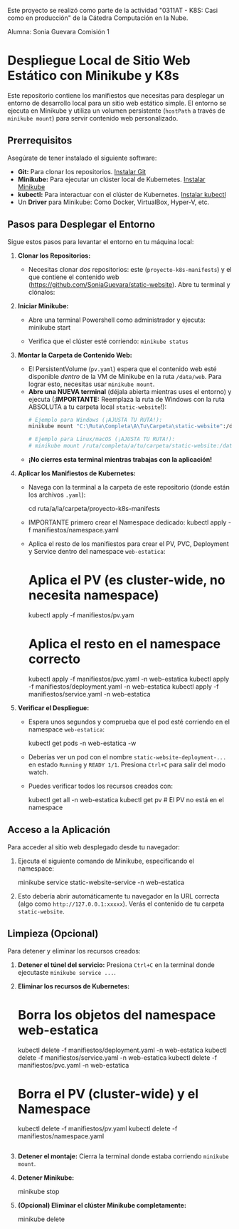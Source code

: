 Este proyecto se realizó como parte de la actividad "0311AT - K8S: Casi como en producción" de la Cátedra Computación en la Nube.

Alumna: Sonia Guevara 
Comisión 1

# Despliegue Local de Sitio Web Estático con Minikube y K8s

Este repositorio contiene los manifiestos que necesitas para desplegar un entorno de desarrollo local para un sitio web estático simple. El entorno se ejecuta en Minikube y utiliza un volumen persistente (`hostPath` a través de `minikube mount`) para servir contenido web personalizado.


## Prerrequisitos

Asegúrate de tener instalado el siguiente software:

* **Git:** Para clonar los repositorios. [Instalar Git](https://git-scm.com/book/es/v2/Inicio---Sobre-el-Control-de-Versiones-Instalaci%C3%B3n-de-Git)
* **Minikube:** Para ejecutar un clúster local de Kubernetes. [Instalar Minikube](https://minikube.sigs.k8s.io/docs/start/)
* **kubectl:** Para interactuar con el clúster de Kubernetes. [Instalar kubectl](https://kubernetes.io/es/docs/tasks/tools/install-kubectl/)
* Un **Driver** para Minikube: Como Docker, VirtualBox, Hyper-V, etc.

## Pasos para Desplegar el Entorno

Sigue estos pasos para levantar el entorno en tu máquina local:

1.  **Clonar los Repositorios:**
    * Necesitas clonar *dos* repositorios: este (`proyecto-k8s-manifests`) y el que contiene el contenido web (https://github.com/SoniaGuevara/static-website). Abre tu terminal y clónalos:

2.  **Iniciar Minikube:**
    * Abre una terminal Powershell como administrador y ejecuta:
         minikube start
       
    * Verifica que el clúster esté corriendo: `minikube status`

3.  **Montar la Carpeta de Contenido Web:**
    * El PersistentVolume (`pv.yaml`) espera que el contenido web esté disponible *dentro* de la VM de Minikube en la ruta `/data/web`. Para lograr esto, necesitas usar `minikube mount`.
    * **Abre una NUEVA terminal** (déjala abierta mientras uses el entorno) y ejecuta (¡**IMPORTANTE:** Reemplaza la ruta de Windows con la ruta ABSOLUTA a tu carpeta local `static-website`!):
        ```bash
        # Ejemplo para Windows (¡AJUSTA TU RUTA!):
        minikube mount "C:\Ruta\Completa\A\Tu\Carpeta\static-website":/data/web

        # Ejemplo para Linux/macOS (¡AJUSTA TU RUTA!):
        # minikube mount /ruta/completa/a/tu/carpeta/static-website:/data/web
        ```
    * **¡No cierres esta terminal mientras trabajas con la aplicación!**

4.  **Aplicar los Manifiestos de Kubernetes:**
    * Navega con la terminal a la carpeta de este repositorio (donde están los archivos `.yaml`):
       
        cd ruta/a/la/carpeta/proyecto-k8s-manifests
    
    * IMPORTANTE primero crear el Namespace dedicado:
        kubectl apply -f manifiestos/namespace.yaml
      
    * Aplica el resto de los manifiestos para crear el PV, PVC, Deployment y Service dentro del namespace `web-estatica`:

        # Aplica el PV (es cluster-wide, no necesita namespace)
        kubectl apply -f manifiestos/pv.yam

        # Aplica el resto en el namespace correcto
        kubectl apply -f manifiestos/pvc.yaml -n web-estatica
        kubectl apply -f manifiestos/deployment.yaml -n web-estatica
        kubectl apply -f manifiestos/service.yaml -n web-estatica     

5.  **Verificar el Despliegue:**
    * Espera unos segundos y comprueba que el pod esté corriendo en el namespace `web-estatica`:

        kubectl get pods -n web-estatica -w
       
    * Deberías ver un pod con el nombre `static-website-deployment-...` en estado `Running` y `READY 1/1`. Presiona `Ctrl+C` para salir del modo watch.
    * Puedes verificar todos los recursos creados con:
        
        kubectl get all -n web-estatica
        kubectl get pv # El PV no está en el namespace
        

## Acceso a la Aplicación

Para acceder al sitio web desplegado desde tu navegador:

1.  Ejecuta el siguiente comando de Minikube, especificando el namespace:
   
    minikube service static-website-service -n web-estatica
    
2.  Esto debería abrir automáticamente tu navegador en la URL correcta (algo como `http://127.0.0.1:xxxxx`). Verás el contenido de tu carpeta `static-website`.

## Limpieza (Opcional)

Para detener y eliminar los recursos creados:

1.  **Detener el túnel del servicio:** Presiona `Ctrl+C` en la terminal donde ejecutaste `minikube service ...`.
2.  **Eliminar los recursos de Kubernetes:**
     
     # Borra los objetos del namespace web-estatica
    kubectl delete -f manifiestos/deployment.yaml -n web-estatica
    kubectl delete -f manifiestos/service.yaml -n web-estatica
    kubectl delete -f manifiestos/pvc.yaml -n web-estatica
     # Borra el PV (cluster-wide) y el Namespace
    kubectl delete -f manifiestos/pv.yaml
    kubectl delete -f manifiestos/namespace.yaml
    ```
3.  **Detener el montaje:** Cierra la terminal donde estaba corriendo `minikube mount`.
4.  **Detener Minikube:**
   
    minikube stop
 
5.  **(Opcional) Eliminar el clúster Minikube completamente:**
   
    minikube delete
  